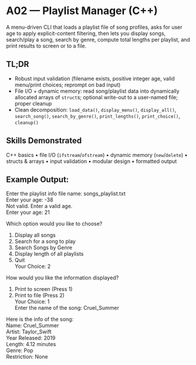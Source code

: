 # A02 — Playlist Manager (C++)

A menu-driven CLI that loads a playlist file of song profiles, asks for user age to apply explicit-content filtering, then lets you display songs, search/play a song, search by genre, compute total lengths per playlist, and print results to screen or to a file.

## TL;DR
- Robust input validation (filename exists, positive integer age, valid menu/print choices; reprompt on bad input)
- File I/O + dynamic memory: read song/playlist data into dynamically allocated arrays of `struct`s; optional write-out to a user-named file; proper cleanup
- Clean decomposition: `load_data()`, `display_menu()`, `display_all()`, `search_song()`, `search_by_genre()`, `print_lengths()`, `print_choice()`, `cleanup()`

## Skills Demonstrated
C++ basics • file I/O (`ifstream`/`ofstream`) • dynamic memory (`new`/`delete`) • structs & arrays • input validation • modular design • formatted output

## Example Output:
Enter the playlist info file name: songs_playlist.txt  
Enter your age: -38  
Not valid. Enter a valid age.  
Enter your age: 21  

Which option would you like to choose?  
1. Display all songs  
2. Search for a song to play  
3. Search Songs by Genre  
4. Display length of all playlists  
5. Quit  
Your Choice: 2  

How would you like the information displayed?  
1. Print to screen (Press 1)  
2. Print to file (Press 2)  
Your Choice: 1  
Enter the name of the song: Cruel_Summer  

Here is the info of the song:  
Name: Cruel_Summer  
Artist: Taylor_Swift  
Year Released: 2019  
Length: 4.12 minutes  
Genre: Pop  
Restriction: None  

